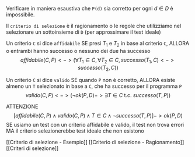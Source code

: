 Verificare in maniera esaustiva che `P(d)` sia corretto per ogni $d \in D$ è impossibile.

Il `criterio di selezione` è il ragionamento o le regole che utilizziamo nel selezionare un sottoinsieme di `D` (per approssimare il test ideale)

Un criterio `C` si dice `affidabile` SE presi $T_1$ e $T_2$ in base al criterio `C`, ALLORA o entrambi hanno successo o nessuno dei due ha successo
$$affidabile(C, P)<->(\forall T_1 \in C, \forall T_2 \in C, successo(T_1, C) <->successo(T_2, C) )$$

Un criterio `C` si dice `valido` SE quando `P` non è corretto, ALLORA esiste almeno un `T` selezionato in base a `C`, che ha successo per il programma `P`
$$valido(C, P) <-> (\neg ok(P, D) -> \exists T \in C \text{ t.c. } successo(T,P))$$

ATTENZIONE
$$[affidabile(C, P) \wedge valido(C, P) \wedge T \in C \wedge \neg successo(T, P)] -> ok(P,D) $$
SE usiamo un test con un criterio affidabile e valido, il test non trova errori MA il criterio selezionerebbe test ideale che non esistono

[[Criterio di selezione - Esempio]]
[[Criterio di selezione - Ragionamento]]
[[Criteri di selezione]]

